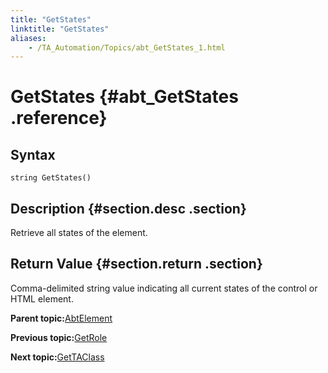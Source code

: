 ```yaml
--- 
title: "GetStates"
linktitle: "GetStates"
aliases: 
    - /TA_Automation/Topics/abt_GetStates_1.html
---
```

# GetStates {#abt_GetStates .reference}

## Syntax

`string GetStates()`

## Description {#section.desc .section}

Retrieve all states of the element.

## Return Value {#section.return .section}

Comma-delimited string value indicating all current states of the control or HTML element.

**Parent topic:**[AbtElement](../../TA_Automation/Topics/abt_AbtElement.html)

**Previous topic:**[GetRole](../../TA_Automation/Topics/abt_GetRole_1.html)

**Next topic:**[GetTAClass](../../TA_Automation/Topics/abt_GetTAClass_1.html)

